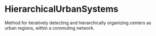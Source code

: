 # HierarchicalUrbanSystems
Method for iteratively detecting and hierarchically organizing centers as urban regions, within a commuting network.

